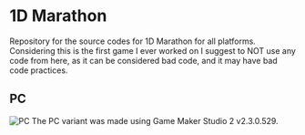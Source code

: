# 1D Marathon
Repository for the source codes for 1D Marathon for all platforms.
Considering this is the first game I ever worked on I suggest to NOT use any code from here, as it can be considered bad code, and it may have bad code practices.
## PC
![PC](https://i.postimg.cc/8CN6smWV/cover.png)
The PC variant was made using Game Maker Studio 2 v2.3.0.529.

